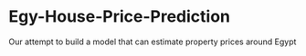 # Egy-House-Price-Prediction
Our attempt to build a model that can estimate property prices around Egypt 
